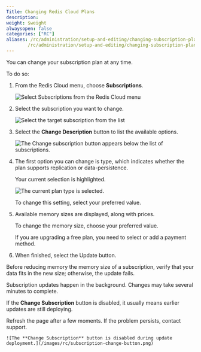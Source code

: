 ```yaml
---
Title: Changing Redis Cloud Plans
description:
weight: $weight
alwaysopen: false
categories: ["RC"]
aliases: /rc/administration/setup-and-editing/changing-subscription-plan/
        /rc/administration/setup-and-editing/changing-subscription-plan/
---
```

You can change your subscription plan at any time.

To do so:

1. From the Redis Cloud menu, choose **Subscriptions**.  

    ![Select **Subscriptions** from the Redis Cloud menu](/images/rc/subscription-menu-select.png)

1.  Select the subscription you want to change.

    ![Select the target subscription from the list](/images/rc/subscription-list-select.png)

1.  Select the **Change Description** button to list the available options.

    ![The **Change subscription** button appears below the list of subscriptions.](/images/rc/subscription-change-button.png)


1.  The first option you can change is type, which indicates whether the plan supports replication or data-persistence.  

    Your current selection is highlighted.

    ![The current plan type is selected.](/images/rc/subscription-type-cache.png)

    To change this setting, select your preferred value.

1.  Available memory sizes are displayed, along with prices.  

    To change the memory size, choose your preferred value.

    If you are upgrading a free plan, you need to select or add a payment method.

1.  When finished, select the Update button.

Before reducing memory the memory size of a subscription, verify that your data fits in the new size; otherwise, the update fails.

Subscription updates happen in the background.  Changes may take several minutes to complete.  

If the **Change Subscription** button is disabled, it usually means earlier updates are still deploying.

Refresh the page after a few moments.  If the problem persists, contact support.

    ![The **Change Subscription** button is disabled during update deployment.](/images/rc/subscription-change-button.png)
